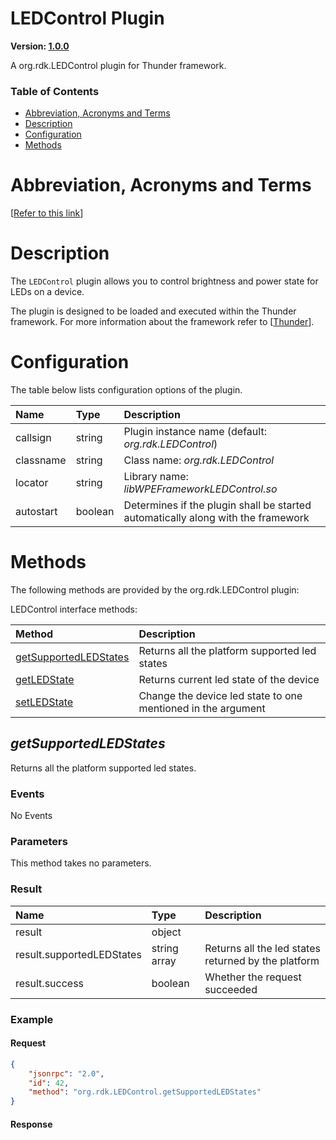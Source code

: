<!-- Generated automatically, DO NOT EDIT! -->
<a name="LEDControl_Plugin"></a>
# LEDControl Plugin

**Version: [1.0.0](https://github.com/rdkcentral/rdkservices/blob/main/LEDControl/CHANGELOG.md)**

A org.rdk.LEDControl plugin for Thunder framework.

### Table of Contents

- [Abbreviation, Acronyms and Terms](#Abbreviation,_Acronyms_and_Terms)
- [Description](#Description)
- [Configuration](#Configuration)
- [Methods](#Methods)

<a name="Abbreviation,_Acronyms_and_Terms"></a>
# Abbreviation, Acronyms and Terms

[[Refer to this link](userguide/aat.md)]

<a name="Description"></a>
# Description

The `LEDControl` plugin allows you to control brightness and power state for LEDs on a device.

The plugin is designed to be loaded and executed within the Thunder framework. For more information about the framework refer to [[Thunder](#Thunder)].

<a name="Configuration"></a>
# Configuration

The table below lists configuration options of the plugin.

| Name | Type | Description |
| :-------- | :-------- | :-------- |
| callsign | string | Plugin instance name (default: *org.rdk.LEDControl*) |
| classname | string | Class name: *org.rdk.LEDControl* |
| locator | string | Library name: *libWPEFrameworkLEDControl.so* |
| autostart | boolean | Determines if the plugin shall be started automatically along with the framework |

<a name="Methods"></a>
# Methods

The following methods are provided by the org.rdk.LEDControl plugin:

LEDControl interface methods:

| Method | Description |
| :-------- | :-------- |
| [getSupportedLEDStates](#getSupportedLEDStates) | Returns all the platform supported led states |
| [getLEDState](#getLEDState) | Returns current led state of the device |
| [setLEDState](#setLEDState) | Change the device led state to one mentioned in the argument |


<a name="getSupportedLEDStates"></a>
## *getSupportedLEDStates*

Returns all the platform supported led states.

### Events

No Events

### Parameters

This method takes no parameters.

### Result

| Name | Type | Description |
| :-------- | :-------- | :-------- |
| result | object |  |
| result.supportedLEDStates | string array | Returns all the led states returned by the platform |
| result.success | boolean | Whether the request succeeded |

### Example

#### Request

```json
{
    "jsonrpc": "2.0",
    "id": 42,
    "method": "org.rdk.LEDControl.getSupportedLEDStates"
}
```

#### Response

